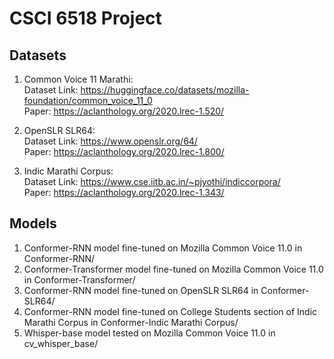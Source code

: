 # CSCI 6518 Project
## Datasets
1. Common Voice 11 Marathi:<br>
Dataset Link: https://huggingface.co/datasets/mozilla-foundation/common_voice_11_0<br>
Paper: https://aclanthology.org/2020.lrec-1.520/

2. OpenSLR SLR64:<br>
Dataset Link: https://www.openslr.org/64/<br>
Paper: https://aclanthology.org/2020.lrec-1.800/
   
3. Indic Marathi Corpus: <br>
Dataset Link: https://www.cse.iitb.ac.in/~pjyothi/indiccorpora/<br>
Paper: https://aclanthology.org/2020.lrec-1.343/

## Models
1. Conformer-RNN model fine-tuned on Mozilla Common Voice 11.0 in Conformer-RNN/
2. Conformer-Transformer model fine-tuned on Mozilla Common Voice 11.0 in Conformer-Transformer/
3. Conformer-RNN model fine-tuned on OpenSLR SLR64 in Conformer-SLR64/
4. Conformer-RNN model fine-tuned on College Students section of Indic Marathi Corpus in Conformer-Indic Marathi Corpus/
5. Whisper-base model tested on Mozilla Common Voice 11.0 in cv_whisper_base/

